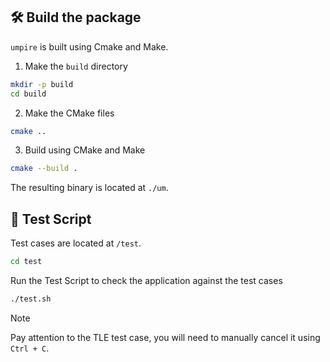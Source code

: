 ## 🛠️ Build the package
`umpire` is built using Cmake and Make.

1. Make the `build` directory
```sh
mkdir -p build
cd build
```
2. Make the CMake files
```sh
cmake ..
```
3. Build using CMake and Make
```sh
cmake --build .
```
The resulting binary is located at `./um`.

## 📝 Test Script
Test cases are located at `/test`.
```sh
cd test
```
Run the Test Script to check the application against the test cases
```sh
./test.sh
```
> [!NOTE]
> Pay attention to the TLE test case, you will need to manually cancel it using `Ctrl + C`. 


